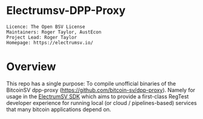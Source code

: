 Electrumsv-DPP-Proxy
====================

    Licence: The Open BSV License
    Maintainers: Roger Taylor, AustEcon
    Project Lead: Roger Taylor
    Homepage: https://electrumsv.io/


Overview
========

This repo has a single purpose: To compile unofficial binaries of 
the BitcoinSV dpp-proxy (https://github.com/bitcoin-sv/dpp-proxy). 
Namely for usage in the [ElectrumSV SDK](https://pypi.org/project/electrumsv-sdk) 
which aims to provide a first-class RegTest developer experience for running local
(or cloud / pipelines-based) services that many bitcoin applications depend on.
